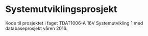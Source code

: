 # Systemutviklingsprosjekt
Kode til prosjektet i faget TDAT1006-A 16V Systemutvikling 1 med databaseprosjekt våren 2016.
